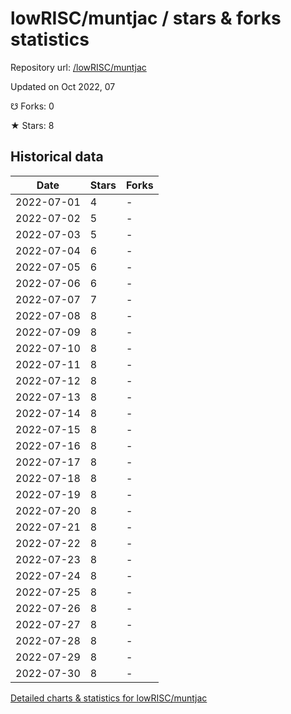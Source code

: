 # lowRISC/muntjac / stars & forks statistics

Repository url: [/lowRISC/muntjac](https://github.com/lowRISC/muntjac)

Updated on Oct 2022, 07

☋ Forks: 0

★ Stars: 8

## Historical data
| Date | Stars | Forks |
|------|-------|-------|
| 2022-07-01 | 4 | - | 
| 2022-07-02 | 5 | - | 
| 2022-07-03 | 5 | - | 
| 2022-07-04 | 6 | - | 
| 2022-07-05 | 6 | - | 
| 2022-07-06 | 6 | - | 
| 2022-07-07 | 7 | - | 
| 2022-07-08 | 8 | - | 
| 2022-07-09 | 8 | - | 
| 2022-07-10 | 8 | - | 
| 2022-07-11 | 8 | - | 
| 2022-07-12 | 8 | - | 
| 2022-07-13 | 8 | - | 
| 2022-07-14 | 8 | - | 
| 2022-07-15 | 8 | - | 
| 2022-07-16 | 8 | - | 
| 2022-07-17 | 8 | - | 
| 2022-07-18 | 8 | - | 
| 2022-07-19 | 8 | - | 
| 2022-07-20 | 8 | - | 
| 2022-07-21 | 8 | - | 
| 2022-07-22 | 8 | - | 
| 2022-07-23 | 8 | - | 
| 2022-07-24 | 8 | - | 
| 2022-07-25 | 8 | - | 
| 2022-07-26 | 8 | - | 
| 2022-07-27 | 8 | - | 
| 2022-07-28 | 8 | - | 
| 2022-07-29 | 8 | - | 
| 2022-07-30 | 8 | - | 


[Detailed charts & statistics for lowRISC/muntjac](https://reviewgithub.com/rep/lowRISC/muntjac)
